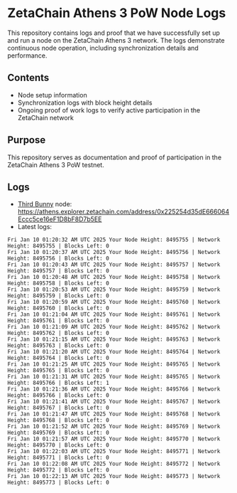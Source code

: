 # ZetaChain Athens 3 PoW Node Logs
This repository contains logs and proof that we have successfully set up and run a node on the ZetaChain Athens 3 network. The logs demonstrate continuous node operation, including synchronization details and performance.

## Contents
- Node setup information
- Synchronization logs with block height details
- Ongoing proof of work logs to verify active participation in the ZetaChain network

## Purpose
This repository serves as documentation and proof of participation in the ZetaChain Athens 3 PoW testnet.

## Logs

- [Third Bunny](https://thirdbunny.xyz/) node: https://athens.explorer.zetachain.com/address/0x225254d35dE666064Eccc5ce16eF1D8bF8D7b5EE
- Latest logs:
```
Fri Jan 10 01:20:32 AM UTC 2025 Your Node Height: 8495755 | Network Height: 8495755 | Blocks Left: 0
Fri Jan 10 01:20:37 AM UTC 2025 Your Node Height: 8495756 | Network Height: 8495756 | Blocks Left: 0
Fri Jan 10 01:20:43 AM UTC 2025 Your Node Height: 8495757 | Network Height: 8495757 | Blocks Left: 0
Fri Jan 10 01:20:48 AM UTC 2025 Your Node Height: 8495758 | Network Height: 8495758 | Blocks Left: 0
Fri Jan 10 01:20:53 AM UTC 2025 Your Node Height: 8495759 | Network Height: 8495759 | Blocks Left: 0
Fri Jan 10 01:20:59 AM UTC 2025 Your Node Height: 8495760 | Network Height: 8495760 | Blocks Left: 0
Fri Jan 10 01:21:04 AM UTC 2025 Your Node Height: 8495761 | Network Height: 8495761 | Blocks Left: 0
Fri Jan 10 01:21:09 AM UTC 2025 Your Node Height: 8495762 | Network Height: 8495762 | Blocks Left: 0
Fri Jan 10 01:21:15 AM UTC 2025 Your Node Height: 8495763 | Network Height: 8495763 | Blocks Left: 0
Fri Jan 10 01:21:20 AM UTC 2025 Your Node Height: 8495764 | Network Height: 8495764 | Blocks Left: 0
Fri Jan 10 01:21:25 AM UTC 2025 Your Node Height: 8495765 | Network Height: 8495765 | Blocks Left: 0
Fri Jan 10 01:21:31 AM UTC 2025 Your Node Height: 8495765 | Network Height: 8495766 | Blocks Left: 1
Fri Jan 10 01:21:36 AM UTC 2025 Your Node Height: 8495766 | Network Height: 8495766 | Blocks Left: 0
Fri Jan 10 01:21:41 AM UTC 2025 Your Node Height: 8495767 | Network Height: 8495767 | Blocks Left: 0
Fri Jan 10 01:21:47 AM UTC 2025 Your Node Height: 8495768 | Network Height: 8495768 | Blocks Left: 0
Fri Jan 10 01:21:52 AM UTC 2025 Your Node Height: 8495769 | Network Height: 8495769 | Blocks Left: 0
Fri Jan 10 01:21:57 AM UTC 2025 Your Node Height: 8495770 | Network Height: 8495770 | Blocks Left: 0
Fri Jan 10 01:22:03 AM UTC 2025 Your Node Height: 8495771 | Network Height: 8495771 | Blocks Left: 0
Fri Jan 10 01:22:08 AM UTC 2025 Your Node Height: 8495772 | Network Height: 8495772 | Blocks Left: 0
Fri Jan 10 01:22:13 AM UTC 2025 Your Node Height: 8495773 | Network Height: 8495773 | Blocks Left: 0
```
